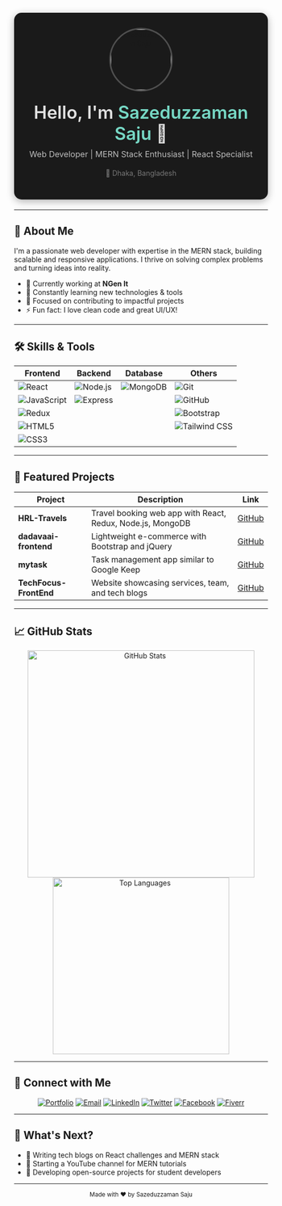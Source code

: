<!-- HEADER -->
<div align="center" style="background-color: #1a1a1a; padding: 30px 20px; border-radius: 15px; max-width: 750px; margin: 20px auto; box-shadow: 0 4px 15px rgba(0, 0, 0, 0.3);">

  <img src="https://avatars.githubusercontent.com/u/59728993?v=4" alt="Sazeduzzaman Saju" width="120" height="120" style="border-radius: 50%; border: 3px solid #4F4F4F; margin-bottom: 20px;" />

  <h1 style="font-size: 2.5em; margin: 0 0 8px; color: #e0e0e0; font-weight: 600;">
    Hello, I'm <span style="color: #76D7C4;">Sazeduzzaman Saju</span> 👋
  </h1>

  <p style="font-size: 1.15em; color: #bdbdbd; margin-top: 0px; margin-bottom: 15px; line-height: 1.6;">
    Web Developer | MERN Stack Enthusiast | React Specialist
  </p>

  <p style="font-size: 1em; color: #828282; margin-top: 0; opacity: 0.9;">
    📍 Dhaka, Bangladesh
  </p>

  </div>

---

## 💼 About Me

I'm a passionate web developer with expertise in the MERN stack, building scalable and responsive applications. I thrive on solving complex problems and turning ideas into reality.

- 🔭 Currently working at **NGen It**
- 🌱 Constantly learning new technologies & tools
- 🎯 Focused on contributing to impactful projects
- ⚡ Fun fact: I love clean code and great UI/UX!

---

## 🛠️ Skills & Tools

| Frontend        | Backend       | Database      | Others          |
|-----------------|---------------|---------------|-----------------|
| ![React](https://img.shields.io/badge/React-61DAFB?style=flat&logo=react&logoColor=black) | ![Node.js](https://img.shields.io/badge/Node.js-339933?style=flat&logo=node.js&logoColor=white) | ![MongoDB](https://img.shields.io/badge/MongoDB-47A248?style=flat&logo=mongodb&logoColor=white) | ![Git](https://img.shields.io/badge/Git-F05032?style=flat&logo=git&logoColor=white) |
| ![JavaScript](https://img.shields.io/badge/JavaScript-F7DF1E?style=flat&logo=javascript&logoColor=black) | ![Express](https://img.shields.io/badge/Express.js-000000?style=flat&logo=express&logoColor=white) |               | ![GitHub](https://img.shields.io/badge/GitHub-181717?style=flat&logo=github&logoColor=white) |
| ![Redux](https://img.shields.io/badge/Redux-764ABC?style=flat&logo=redux&logoColor=white) |               |               | ![Bootstrap](https://img.shields.io/badge/Bootstrap-563D7C?style=flat&logo=bootstrap&logoColor=white) |
| ![HTML5](https://img.shields.io/badge/HTML5-E34F26?style=flat&logo=html5&logoColor=white) |               |               | ![Tailwind CSS](https://img.shields.io/badge/Tailwind_CSS-38B2AC?style=flat&logo=tailwind-css&logoColor=white) |
| ![CSS3](https://img.shields.io/badge/CSS3-1572B6?style=flat&logo=css3&logoColor=white) |               |               |                 |

---

## 📌 Featured Projects

| Project | Description | Link |
|---------|-------------|------|
| **HRL-Travels** | Travel booking web app with React, Redux, Node.js, MongoDB | [GitHub](https://github.com/sazeduzzaman/HRL-Travels) |
| **dadavaai-frontend** | Lightweight e-commerce with Bootstrap and jQuery | [GitHub](https://github.com/sazeduzzaman/dadavaai-frontend) |
| **mytask** | Task management app similar to Google Keep | [GitHub](https://github.com/sazeduzzaman/mytask) |
| **TechFocus-FrontEnd** | Website showcasing services, team, and tech blogs | [GitHub](https://github.com/sazeduzzaman/TechFocus-FrontEnd) |

---

## 📈 GitHub Stats

<div align="center">
  <img src="https://github-readme-stats.vercel.app/api?username=sazeduzzaman&show_icons=true&theme=radical" alt="GitHub Stats" width="450"/>
  <img src="https://github-readme-stats.vercel.app/api/top-langs/?username=sazeduzzaman&layout=compact&theme=radical" alt="Top Languages" width="350"/>
</div>

---

## 🔗 Connect with Me

<div align="center">
  <a href="https://szamansaju-98e92.web.app" target="_blank"><img alt="Portfolio" src="https://img.shields.io/badge/Portfolio-000000?style=for-the-badge&logo=firefox&logoColor=orange"/></a>
  <a href="mailto:sazeduzzaman@example.com" target="_blank"><img alt="Email" src="https://img.shields.io/badge/Email-D14836?style=for-the-badge&logo=gmail&logoColor=white"/></a>
  <a href="https://linkedin.com/in/szamansaju" target="_blank"><img alt="LinkedIn" src="https://img.shields.io/badge/LinkedIn-0077B5?style=for-the-badge&logo=linkedin&logoColor=white"/></a>
  <a href="https://twitter.com/programmersaju" target="_blank"><img alt="Twitter" src="https://img.shields.io/badge/Twitter-1DA1F2?style=for-the-badge&logo=twitter&logoColor=white"/></a>
  <a href="https://facebook.com/iamsaju.99" target="_blank"><img alt="Facebook" src="https://img.shields.io/badge/Facebook-1877F2?style=for-the-badge&logo=facebook&logoColor=white"/></a>
  <a href="https://www.fiverr.com/sazeduzzamansaj" target="_blank"><img alt="Fiverr" src="https://img.shields.io/badge/Fiverr-1DBF73?style=for-the-badge&logo=fiverr&logoColor=white"/></a>
</div>

---

## 🚀 What's Next?

- 📝 Writing tech blogs on React challenges and MERN stack
- 🎥 Starting a YouTube channel for MERN tutorials
- 🔧 Developing open-source projects for student developers

---

<div align="center">
  <sub>Made with ❤️ by Sazeduzzaman Saju</sub>
</div>
